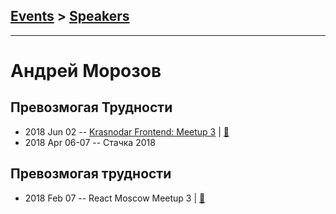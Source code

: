 ## [Events](../README.md) > [Speakers](../speakers.md)
---

# Андрей Морозов

## Превозмогая Трудности
- 2018 Jun 02 -- [Krasnodar Frontend: Meetup 3](https://youtu.be/Lvuv4SlTDXo)  | [:notebook:](https://docviewer.yandex.ru/view/0/?*=bYFWbzTQCncIKCRNLkuIT1tnnBF7InVybCI6InlhLWRpc2stcHVibGljOi8vUG9ha3c3enR5WVFvTHQ0RlpINHBkeU9TZ0hOeW9ncmU5SzIvMFpaNnd2c29FaEFGTUZBMlUvV2M4Z2swckdkTXEvSjZicG1SeU9Kb25UM1ZvWG5EYWc9PSIsInRpdGxlIjoiMS4g0JDQvdC00YDQtdC4zIYg0JzQvtGA0L7Qt9C%2B0LIgLSDQn9GA0LXQstC%2B0LfQvNC%2B0LPQsNGPINCi0YDRg9C00L3QvtGB0YLQuC5wZGYiLCJ1aWQiOiIwIiwieXUiOiI0NDcyMDU0MzgxNTMxMjE1NjU0Iiwibm9pZnJhbWUiOmZhbHNlLCJ0cyI6MTUzMTIxNTc4MTk2M30%3D)  
- 2018 Apr 06-07 -- Стачка 2018    
## Превозмогая трудности
- 2018 Feb 07 -- React Moscow Meetup 3  | [:notebook:](https://yadi.sk/i/KfkYsLUm3SDPyc)  
